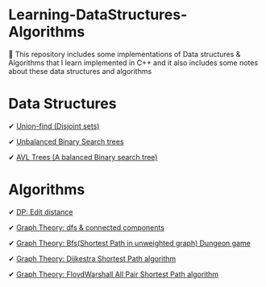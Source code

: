 # Learning-DataStructures-Algorithms
📕 This repository includes some implementations of Data structures &amp; Algorithms that I learn implemented in C++ and it also includes some notes about these data structures and algorithms

# Data Structures
✔ [Union-find (Disjoint sets)](https://github.com/Moodrammer/Learning-DataStructures-Algorithms/blob/master/DS/UnionFind.cpp)

✔ [Unbalanced Binary Search trees](https://github.com/Moodrammer/Learning-DataStructures-Algorithms/blob/master/DS/BSTrees/BST.cpp)

✔ [AVL Trees (A balanced Binary search tree)](https://github.com/Moodrammer/Learning-DataStructures-Algorithms/blob/master/DS/BSTrees/AVLTree.cpp)

# Algorithms
✔ [DP: Edit distance](https://github.com/Moodrammer/Learning-DataStructures-Algorithms/blob/master/Algorithms/DP/EditDistance.cpp)

✔ [Graph Theory: dfs & connected components](https://github.com/Moodrammer/Learning-DataStructures-Algorithms/blob/master/Algorithms/Graph%20Theory/dfs.cpp)

✔ [Graph Theory: Bfs(Shortest Path in unweighted graph) Dungeon game](https://github.com/Moodrammer/Learning-DataStructures-Algorithms/blob/master/Algorithms/Graph%20Theory/DungeonGame.cpp)

✔ [Graph Theory: Dijkestra Shortest Path algorithm](https://github.com/Moodrammer/Learning-DataStructures-Algorithms/blob/master/Algorithms/Graph%20Theory/Dijkestra.cpp)

✔ [Graph Theory: FloydWarshall All Pair Shortest Path algorithm](https://github.com/Moodrammer/Learning-DataStructures-Algorithms/blob/master/Algorithms/Graph%20Theory/FloydWarshall.cpp)

